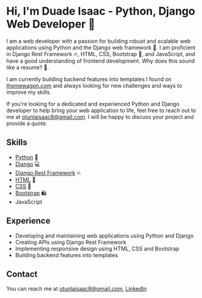 # Hi, I'm Duade Isaac - Python, Django Web Developer 🚀

I am a web developer with a passion for building robust and scalable web applications using Python and the Django web framework 🐍. I am proficient in Django Rest Framework 🔥, HTML, CSS, Bootstrap 🎨, and JavaScript, and have a good understanding of frontend development. Why does this sound like a resume? 🤔.

I am currently building backend features into templates I found on [themewagon.com](https://themewagon.com/) and always looking for new challenges and ways to improve my skills.

If you're looking for a dedicated and experienced Python and Django developer to help bring your web application to life, feel free to reach out to me at otunlaisaac8@gmail.com. I will be happy to discuss your project and provide a quote.

## Skills
- [Python](https://www.python.org/) 🐍
- [Django](https://www.djangoproject.com/) 💻
- [Django Rest Framework](https://www.django-rest-framework.org/) 🔥
- [HTML](https://developer.mozilla.org/en-US/docs/Web/HTML) 📄
- [CSS](https://developer.mozilla.org/en-US/docs/Web/CSS) 🎨
- [Bootstrap](https://getbootstrap.com/) 🛍
- JavaScript

## Experience
- Developing and maintaining web applications using Python and Django
- Creating APIs using Django Rest Framework
- Implementing responsive design using HTML, CSS and Bootstrap
- Building backend features into templates

## Contact
You can reach me at otunlaisaac8@gmail.com, [LinkedIn](https://www.linkedin.com/in/oluwatimilehin-otunla-isaac/)

